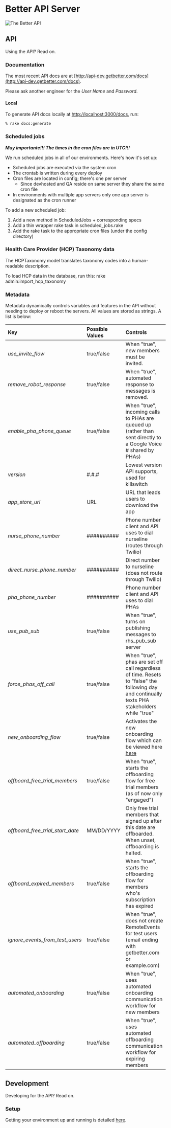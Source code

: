 # Better API Server  

![The Better API](http://a2.mzstatic.com/us/r30/Purple4/v4/85/c4/6a/85c46af1-646e-be03-d023-2b62dd46956b/mzl.xchqgper.175x175-75.jpg)

## API

Using the API? Read on.

### Documentation

The most recent API docs are at [http://api-dev.getbetter.com/docs](http://api-dev.getbetter.com/docs).

Please ask another engineer for the *User Name* and *Password*.

#### Local

To generate API docs locally at [http://localhost:3000/docs](http://localhost:3000/docs), run:

```
% rake docs:generate
```

### Scheduled jobs

**_Muy importante!!!  The times in the cron files are in UTC!!!_**

We run scheduled jobs in all of our environments.  Here's how it's set up:

* Scheduled jobs are executed via the system cron
* The crontab is written during every deploy
* Cron files are located in config; there's one per server
  * Since devhosted and QA reside on same server they share the same cron file
* In environments with multiple app servers only one app server is designated as the cron runner

To add a new scheduled job:

1. Add a new method in ScheduledJobs + corresponding specs
2. Add a thin wrapper rake task in scheduled_jobs.rake
3. Add the rake task to the appropriate cron files (under the config directory)

### Health Care Provider (HCP) Taxonomy data

The HCPTaxonomy model translates taxonomy codes into a human-readable description.

To load HCP data in the database, run this: rake admin:import_hcp_taxonomy

### Metadata

Metadata dynamically controls variables and features in the API without needing to deploy or reboot the servers. All values are stored as strings. A list is below:

| Key                         | Possible Values        | Controls                                       |
|:----------------------------|:-----------------------|:-----------------------------------------------|
| *use_invite_flow*           | true/false             | When "true", new members must be invited.                         |
| *remove_robot_response*     | true/false             | When "true", automated response to messages is removed. |
| *enable_pha_phone_queue*    | true/false             | When "true", incoming calls to PHAs are queued up (rather than sent directly to a Google Voice # shared by PHAs) |
| *version*                   | #.#.#                  | Lowest version API supports, used for killswitch |
| *app_store_url*             | URL                    | URL that leads users to download the app |
| *nurse_phone_number*        | ##########             | Phone number client and API uses to dial nurseline (routes through Twilio) |
| *direct_nurse_phone_number* | ##########             | Direct number to nurseline (does not route through Twilio) |
| *pha_phone_number*          | ##########             | Phone number client and API uses to dial PHAs |
| *use_pub_sub*               | true/false             | When "true", turns on publishing messages to rhs_pub_sub server |
| *force_phas_off_call*       | true/false             | When "true", phas are set off call regardless of time. Resets to "false" the following day and continually texts PHA stakeholders while "true" |
| *new_onboarding_flow*       | true/false             | Activates the new onboarding flow which can be viewed here [here](https://www.lucidchart.com/documents/view/368a98b2-8585-41d3-8574-fa4559cfba9b/0) |
| *offboard_free_trial_members* | true/false           | When "true", starts the offboarding flow for free trial members (as of now only "engaged") |
| *offboard_free_trial_start_date*       | MM/DD/YYYY             | Only free trial members that signed up after this date are offboarded. When unset, offboarding is halted. |
| *offboard_expired_members*  | true/false             | When "true", starts the offboarding flow for members who's subscription has expired |
| *ignore_events_from_test_users*  | true/false        | When "true", does not create RemoteEvents for test users (email ending with getbetter.com or example.com) |
| *automated_onboarding* | true/false | When "true", uses automated onboarding communication workflow for new members |
| *automated_offboarding* | true/false | When "true", uses automated offboarding communication workflow for expiring members |

## Development

Developing for the API? Read on.

### Setup

Getting your environment up and running is detailed [here](https://sites.google.com/a/getbetter.com/engineering/development-environment/rails).
